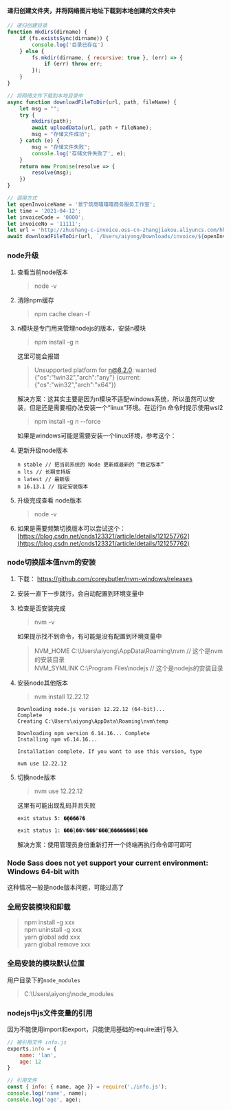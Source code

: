 <!--
 * @Date: 2021-06-17 20:45:23
 * @LastEditors: Lq
 * @LastEditTime: 2022-06-09 12:08:04
 * @FilePath: \learnningNotes\js\nodejs.md
-->
#### 递归创建文件夹，并将网络图片地址下载到本地创建的文件夹中
```js
// 递归创建目录
function mkdirs(dirname) {
    if (fs.existsSync(dirname)) {
        console.log('目录已存在')
    } else {
        fs.mkdir(dirname, { recursive: true }, (err) => {
            if (err) throw err;
        });
    }
}

// 将网络文件下载到本地目录中
async function downloadFileToDir(url, path, fileName) {
    let msg = "";
    try {
        mkdirs(path);
        await uploadData(url, path + fileName);
        msg = "存储文件成功";
    } catch (e) {
        msg = "存储文件失败";
        console.log('存储文件失败了', e);
    }
    return new Promise(resolve => {
        resolve(msg);
    })
}

// 调用方式
let openInvoiceName = '景宁筑商嘻嘻嘻商务服务工作室';
let time = '2021-04-12';
let invoiceCode = '0000';
let invoiceNo = '11111';
let url = 'http://zhushang-c-invoice.oss-cn-zhangjiakou.aliyuncs.com/hh/test.pdf';
await downloadFileToDir(url, `/Users/aiyong/Downloads/invoice/${openInvoiceName}`, `/${time}_${invoiceCode}_${invoiceNo}.pdf`)
```

### node升级

1. 查看当前node版本

    > node -v

2. 清除npm缓存

    > npm cache clean -f

3. n模块是专门用来管理nodejs的版本，安装n模块

    > npm install -g n

    这里可能会报错

    > Unsupported platform for n@8.2.0: wanted {"os":"!win32","arch":"any"} (current: {"os":"win32","arch":"x64"})

    解决方案：这其实主要是因为n模块不适配windows系统，所以虽然可以安装，但是还是需要相办法安装一个“linux”环境。在运行n 命令时提示使用wsl2

    > npm install -g n --force

    如果是windows可能是需要安装一个linux环境，参考这个：

4. 更新升级node版本

    ```shell
    n stable // 把当前系统的 Node 更新成最新的 “稳定版本”
    n lts // 长期支持版
    n latest // 最新版
    n 16.13.1 // 指定安装版本
    ```

5. 升级完成查看 node版本

    > node -v

6. 如果是需要频繁切换版本可以尝试这个：[https://blog.csdn.net/cnds123321/article/details/121257762](https://blog.csdn.net/cnds123321/article/details/121257762)

### node切换版本值nvm的安装

1. 下载： https://github.com/coreybutler/nvm-windows/releases

2. 安装一直下一步就行，会自动配置到环境变量中

3. 检查是否安装完成

    > nvm -v

    如果提示找不到命令，有可能是没有配置到环境变量中

    > NVM_HOME C:\Users\aiyong\AppData\Roaming\nvm  // 这个是nvm的安装目录   
    > NVM_SYMLINK C:\Program Files\nodejs   // 这个是nodejs的安装目录

4. 安装node其他版本

    > nvm install 12.22.12

    ```shell
    Downloading node.js version 12.22.12 (64-bit)...
    Complete
    Creating C:\Users\aiyong\AppData\Roaming\nvm\temp

    Downloading npm version 6.14.16... Complete
    Installing npm v6.14.16...

    Installation complete. If you want to use this version, type

    nvm use 12.22.12
    ```

5. 切换node版本

    > nvm use 12.22.12

    这里有可能出现乱码并且失败

    ```shell
    exit status 5: �ܾ����ʡ�

    exit status 1: ���ļ��Ѵ���ʱ���޷��������ļ���
    ```

    解决方案：使用管理员身份重新打开一个终端再执行命令即可即可

### Node Sass does not yet support your current environment: Windows 64-bit with

这种情况一般是node版本问题，可能过高了

### 全局安装模块和卸载

> npm install -g xxx   
> npm uninstall -g xxx   
> yarn global add xxx   
> yarn global remove xxx

### 全局安装的模块默认位置

用户目录下的`node_modules`
> C:\Users\aiyong\node_modules

### nodejs中js文件变量的引用

因为不能使用import和export，只能使用基础的require进行导入

```js
// 被引用文件 info.js
exports.info = {
    name: 'lan',
    age: 12
}
```

```js
// 引用文件
const { info: { name, age }} = require('./info.js');
console.log('name', name);
console.log('age', age);
```